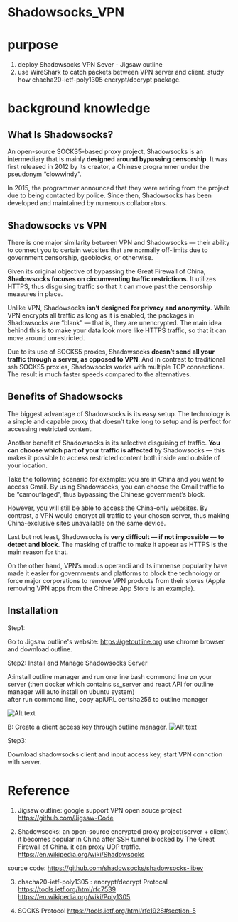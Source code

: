 # Shadowsocks_VPN

# purpose

1. deploy Shadowsocks VPN Sever - Jigsaw outline
2. use WireShark to catch packets between VPN server and client. study how chacha20-ietf-poly1305 encrypt/decrypt package.


# background knowledge 

## What Is Shadowsocks?
An open-source SOCKS5-based proxy project, Shadowsocks is an intermediary that is mainly **designed around bypassing censorship**. It was first released in 2012 by its creator, a Chinese programmer under the pseudonym “clowwindy”.

In 2015, the programmer announced that they were retiring from the project due to being contacted by police. Since then, Shadowsocks has been developed and maintained by numerous collaborators.

## Shadowsocks vs VPN
There is one major similarity between VPN and Shadowsocks — their ability to connect you to certain websites that are normally off-limits due to government censorship, geoblocks, or otherwise.

Given its original objective of bypassing the Great Firewall of China, **Shadowsocks focuses on circumventing traffic restrictions**. It utilizes HTTPS, thus disguising traffic so that it can move past the censorship measures in place.

Unlike VPN, Shadowsocks **isn’t designed for privacy and anonymity**. While VPN encrypts all traffic as long as it is enabled, the packages in Shadowsocks are “blank” — that is, they are unencrypted. The main idea behind this is to make your data look more like HTTPS traffic, so that it can move around unrestricted.

Due to its use of SOCKS5 proxies, Shadowsocks **doesn’t send all your traffic through a server, as opposed to VPN**. And in contrast to traditional ssh SOCKS5 proxies, Shadowsocks works with multiple TCP connections. The result is much faster speeds compared to the alternatives.

## Benefits of Shadowsocks
The biggest advantage of Shadowsocks is its easy setup. The technology is a simple and capable proxy that doesn’t take long to setup and is perfect for accessing restricted content.

Another benefit of Shadowsocks is its selective disguising of traffic. **You can choose which part of your traffic is affected** by Shadowsocks — this makes it possible to access restricted content both inside and outside of your location.

Take the following scenario for example: you are in China and you want to access Gmail. By using Shadowsocks, you can choose the Gmail traffic to be “camouflaged”, thus bypassing the Chinese government’s block.

However, you will still be able to access the China-only websites. By contrast, a VPN would encrypt all traffic to your chosen server, thus making China-exclusive sites unavailable on the same device.

Last but not least, Shadowsocks is **very difficult — if not impossible — to detect and block**. The masking of traffic to make it appear as HTTPS is the main reason for that.

On the other hand, VPN’s modus operandi and its immense popularity have made it easier for governments and platforms to block the technology or force major corporations to remove VPN products from their stores (Apple removing VPN apps from the Chinese App Store is an example).



## Installation
Step1: 

Go to Jigsaw outline's website: https://getoutline.org  use chrome browser and download outline.

Step2: Install and Manage Shadowsocks Server 

A:install outline manager and  run one line bash commond line on your server (then docker which contains ss_server and react API for outline manager will auto install on ubuntu system)       
after run commond line, copy apiURL certsha256 to  outline manager  

![Alt text](http://www.99sns.com/outline.png)


B: Create a client access key through outline manager.
![Alt text](https://getoutline.org/modern/img/manager-download-2x.png)

Step3: 

Download shadowsocks client and input access key, start VPN connction with server.




# Reference

1. Jigsaw outline:  google support VPN open souce project   
https://github.com/Jigsaw-Code

2. Shadowsocks: an open-source encrypted proxy project(server + client). it becomes popular in China after SSH tunnel blocked by The Great Firewall of China. it can proxy UDP traffic.   
https://en.wikipedia.org/wiki/Shadowsocks

source code: https://github.com/shadowsocks/shadowsocks-libev

3.  chacha20-ietf-poly1305 : encrypt/decrypt Protocal  
https://tools.ietf.org/html/rfc7539  
https://en.wikipedia.org/wiki/Poly1305

4. SOCKS Protocol
https://tools.ietf.org/html/rfc1928#section-5 



